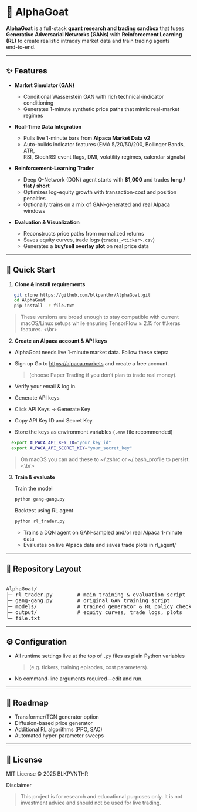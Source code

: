 # 🐐 AlphaGoat

**AlphaGoat** is a full-stack **quant research and trading sandbox** that fuses **Generative Adversarial Networks (GANs)** with **Reinforcement Learning (RL)** to create realistic intraday market data and train trading agents  
end-to-end.

---

## ✨ Features

- **Market Simulator (GAN)**  
  - Conditional Wasserstein GAN with rich technical-indicator conditioning  
  - Generates 1-minute synthetic price paths that mimic real-market regimes  

- **Real-Time Data Integration**  
  - Pulls live 1-minute bars from **Alpaca Market Data v2**  
  - Auto-builds indicator features (EMA 5/20/50/200, Bollinger Bands, ATR,  
    RSI, StochRSI event flags, DMI, volatility regimes, calendar signals)

- **Reinforcement-Learning Trader**  
  - Deep Q-Network (DQN) agent starts with **$1,000** and trades **long / flat / short**  
  - Optimizes log-equity growth with transaction-cost and position penalties  
  - Optionally trains on a mix of GAN-generated and real Alpaca windows

- **Evaluation & Visualization**  
  - Reconstructs price paths from normalized returns  
  - Saves equity curves, trade logs (`trades_<ticker>.csv`)  
  - Generates a **buy/sell overlay plot** on real price data

---

## 🚀 Quick Start

1. **Clone & install requirements**

 ```bash
    git clone https://github.com/blkpvnthr/AlphaGoat.git
    cd AlphaGoat
    pip install -r file.txt
 ```
 > These versions are broad enough to stay compatible with current macOS/Linux setups while ensuring TensorFlow ≥ 2.15 for tf.keras features.
<\br> 

2. **Create an Alpaca account & API keys**

- AlphaGoat needs live 1-minute market data. Follow these steps:

- Sign up
Go to <a href="https://alpaca.markets" target="_blank">https://alpaca.markets</a> and create a free account.
    > (choose Paper Trading if you don’t plan to trade real money).

- Verify your email & log in.
- Generate API keys
- Click API Keys → Generate Key
- Copy API Key ID and Secret Key.
- Store the keys as environment variables (`.env` file recommended)
  
```bash
  export ALPACA_API_KEY_ID="your_key_id"
  export ALPACA_API_SECRET_KEY="your_secret_key"
```

> On macOS you can add these to ~/.zshrc or ~/.bash_profile to persist.
<\br>

3. **Train & evaluate**

   Train the model

   ```bash
   python gang-gang.py
   ```

   Backtest using RL agent

   ```bash
   python rl_trader.py
   ```

   - Trains a DQN agent on GAN-sampled and/or real Alpaca 1-minute data
   - Evaluates on live Alpaca data and saves trade plots in rl_agent/
  
---

## 📂 Repository Layout
<pre> 
AlphaGoat/
├─ rl_trader.py        # main training & evaluation script
├─ gang-gang.py        # original GAN training script
├─ models/             # trained generator & RL policy checkpoints
├─ output/             # equity curves, trade logs, plots
└─ file.txt
</pre>

---

## ⚙️ Configuration

- All runtime settings live at the top of `.py` files as plain Python variables
    > (e.g. tickers, training episodes, cost parameters).
- No command-line arguments required—edit and run.

---

## 🧠 Roadmap

- Transformer/TCN generator option
- Diffusion-based price generator
- Additional RL algorithms (PPO, SAC)
- Automated hyper-parameter sweeps
  
 ---

## 🪪 License

MIT License © 2025 BLKPVNTHR


Disclaimer 

> This project is for research and educational purposes only.
> It is not investment advice and should not be used for live trading.